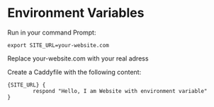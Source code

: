 # Environment Variables
Run in your command Prompt: 
```
export SITE_URL=your-website.com
```
Replace your-website.com with your real adress

Create a Caddyfile with the following content:
```
{SITE_URL} {
        respond "Hello, I am Website with environment variable"
}
```
